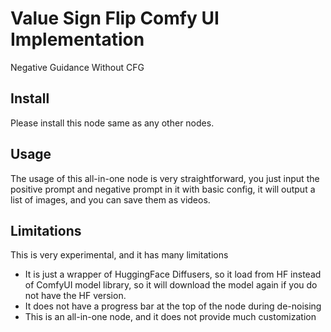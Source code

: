 # Value Sign Flip Comfy UI Implementation

Negative Guidance Without CFG

## Install
Please install this node same as any other nodes. 

## Usage 
The usage of this all-in-one node is very straightforward, you just input the positive prompt and negative prompt in it with basic config, it will output a list of images, and you can save them as videos. 

## Limitations
This is very experimental, and it has many limitations
- It is just a wrapper of HuggingFace Diffusers, so it load from HF instead of ComfyUI model library, so it will download the model again if you do not have the HF version.
- It does not have a progress bar at the top of the node during de-noising
- This is an all-in-one node, and it does not provide much customization 